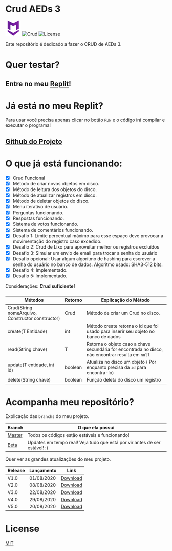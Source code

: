 # Crud AEDs 3

![Markdown Logo](https://github.com/adam-p/markdown-here/raw/master/src/common/images/icon48.png "Markdown Logo")
![Crud](https://img.shields.io/badge/Crud-FUNCIONAL!-brightgreen "Situação do Crud")
![License](https://img.shields.io/badge/openSource-MIT-blue "License")

Este repositório é dedicado a fazer o CRUD de AEDs 3.

# Quer testar?

## Entre no meu [Replit](https://repl.it/github/solid-titans/AEDs3)!

# Já está no meu Replit?

Para usar você precisa apenas clicar no botão ```RUN``` e o código irá compilar e executar o programa!

## [Github do Projeto](https://github.com/lusantisuper/AEDs3/)

# O que já está funcionando:
- [x] Crud Funcional
- [x] Método de criar novos objetos em disco.
- [x] Método de leitura dos objetos do disco.
- [x] Método de atualizar registros em disco.
- [x] Método de deletar objetos do disco.
- [x] Menu iterativo de usuário.
- [x] Perguntas funcionando.
- [x] Respostas funcionando.
- [x] Sistema de votos funcionando.
- [x] Sistema de comentários funcionando.
- [x] Desafio 1: Limite percentual máximo para esse espaço deve provocar a movimentação do registro caso excedido.
- [x] Desafio 2: Crud de Lixo para aproveitar melhor os registros excluídos
- [x] Desafio 3: Simular um envio de email para trocar a senha do usuário
- [x] Desafio opcional: Usar algum algoritmo de hashing para escrever a senha do usuário no banco de dados. Algoritmo usado: SHA3-512 bits.
- [x] Desafio 4: Implementado.
- [x] Desafio 5: Implementado.

Considerações: **Crud suficiente!**

###
| Métodos | Retorno | Explicação do Método |
| ------- | ------- | -------------------- |
| Crud(String nomeArquivo, Constructor<T> constructor)| Crud | Método de criar um Crud no disco.
| create(T Entidade)| int | Método create retorna o id que foi usado para inserir seu objeto no banco de dados |
| read(String chave) | T | Retorna o objeto caso a chave secundária for encontrada no disco, não encontrar resulta em ```null```|
|update(T entidade, int id) | boolean | Atualiza no disco um objeto ( Por enquanto precisa da ```id``` para encontra-lo)
| delete(String chave) | boolean | Função deleta do disco um registro |

# Acompanha meu repositório?

Explicação das ```branchs``` do meu projeto. 

|Branch | O que ela possui |
|---    |---               |
| [Master](https://github.com/lusantisuper/AEDs3/) | Todos os códigos estão estáveis e funcionando! |
| [Beta](https://github.com/lusantisuper/AEDs3/tree/beta) | Updates em tempo real! Veja tudo que está por vir antes de ser estável! :)

Quer ver as grandes atualizações do meu projeto.

| Release | Lançamento | Link |
|---      |---         |---       |
| V1.0    | 01/08/2020 | [Download](https://github.com/lusantisuper/AEDs3/releases/tag/V1.0) |
| V2.0    | 08/08/2020 | [Download](https://github.com/lusantisuper/AEDs3/releases/tag/V2.0) |
| V3.0    | 22/08/2020 | [Download](https://github.com/solid-titans/AEDs3/releases/tag/V3.0) |
| V4.0    | 29/08/2020 | [Download](https://github.com/solid-titans/AEDs3/releases/tag/V4.0) |
| V5.0    | 20/08/2020 | [Download](https://github.com/solid-titans/AEDs3/releases/tag/V5.0) |


# License
[MIT](https://choosealicense.com/licenses/mit/)
